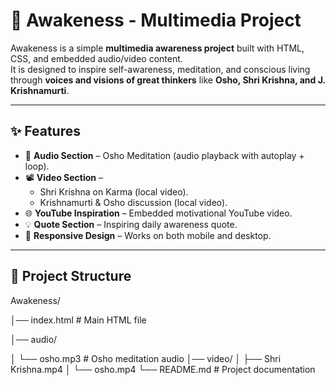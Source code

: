 # 🌿 Awakeness - Multimedia Project  

Awakeness is a simple **multimedia awareness project** built with HTML, CSS, and embedded audio/video content.  
It is designed to inspire self-awareness, meditation, and conscious living through **voices and visions of great thinkers** like **Osho, Shri Krishna, and J. Krishnamurti**.  

---

## ✨ Features  

- 🎵 **Audio Section** – Osho Meditation (audio playback with autoplay + loop).  
- 📽️ **Video Section** –  
  - Shri Krishna on Karma (local video).  
  - Krishnamurti & Osho discussion (local video).  
- 🌐 **YouTube Inspiration** – Embedded motivational YouTube video.  
- 💡 **Quote Section** – Inspiring daily awareness quote.  
- 🌸 **Responsive Design** – Works on both mobile and desktop.  

---

## 📂 Project Structure  

Awakeness/

│── index.html # Main HTML file

│── audio/

│ └── osho.mp3 # Osho meditation audio
│── video/
│ ├── Shri Krishna.mp4
│ └── osho.mp4
└── README.md # Project documentation
